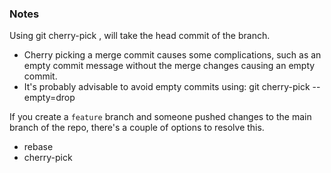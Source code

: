 ### Notes

Using git cherry-pick <branch-name>, will take the head commit of the branch.

- Cherry picking a merge commit causes some complications, such as an empty commit message without the merge changes causing an empty commit.
- It's probably advisable to avoid empty commits using: git cherry-pick <commit-sha> --empty=drop


If you create a `feature` branch and someone pushed changes to the main branch of the repo, there's a couple of options to resolve this.
- rebase
- cherry-pick